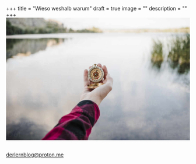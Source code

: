 +++
title = "Wieso weshalb warum"
draft = true
image = ""
description = ""
+++
![](ebbf04282.jpg)

```

```

derlernblog@proton.me